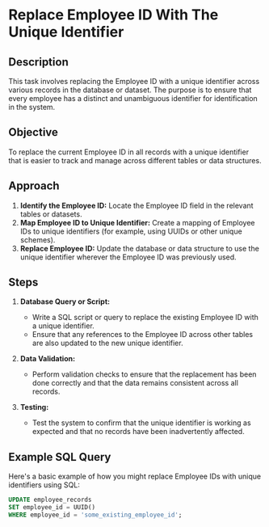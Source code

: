 # Replace Employee ID With The Unique Identifier

## Description
This task involves replacing the Employee ID with a unique identifier across various records in the database or dataset. The purpose is to ensure that every employee has a distinct and unambiguous identifier for identification in the system.

## Objective
To replace the current Employee ID in all records with a unique identifier that is easier to track and manage across different tables or data structures.

## Approach
1. **Identify the Employee ID:** Locate the Employee ID field in the relevant tables or datasets.
2. **Map Employee ID to Unique Identifier:** Create a mapping of Employee IDs to unique identifiers (for example, using UUIDs or other unique schemes).
3. **Replace Employee ID:** Update the database or data structure to use the unique identifier wherever the Employee ID was previously used.

## Steps
1. **Database Query or Script:**
   - Write a SQL script or query to replace the existing Employee ID with a unique identifier.
   - Ensure that any references to the Employee ID across other tables are also updated to the new unique identifier.

2. **Data Validation:**
   - Perform validation checks to ensure that the replacement has been done correctly and that the data remains consistent across all records.

3. **Testing:**
   - Test the system to confirm that the unique identifier is working as expected and that no records have been inadvertently affected.

## Example SQL Query
Here's a basic example of how you might replace Employee IDs with unique identifiers using SQL:

```sql
UPDATE employee_records
SET employee_id = UUID()
WHERE employee_id = 'some_existing_employee_id';
